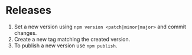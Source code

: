 # Releases

1) Set a new version using `npm version <patch|minor|major>` and commit changes.
1) Create a new tag matching the created version.
1) To publish a new version use `npm publish`.